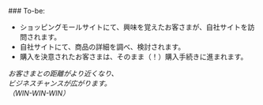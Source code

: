 <span>
### To-be:

- ショッピングモールサイトにて、興味を覚えたお客さまが、自社サイトを訪問されます。
- 自社サイトにて、商品の詳細を調べ、検討されます。
- 購入を決意されたお客さまは、そのまま（！）購入手続きに進まれます。

*お客さまとの距離がより近くなり、    
ビジネスチャンスが広がります。    
（WIN-WIN-WIN）*
</span>
